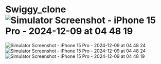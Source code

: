 # Swiggy_clone![Simulator Screenshot - iPhone 15 Pro - 2024-12-09 at 04 48 19](https://github.com/user-attachments/assets/89f25580-ecf3-49e2-b077-711379eb38f4)
![Simulator Screenshot - iPhone 15 Pro - 2024-12-09 at 04 48 24](https://github.com/user-attachments/assets/300074c8-7da4-4408-b260-20de5f9f5e1b)
![Simulator Screenshot - iPhone 15 Pro - 2024-12-09 at 04 48 24](https://github.com/user-attachments/assets/9b6294bb-0f29-4d63-96cb-acfc6c91f7b8)
![Simulator Screenshot - iPhone 15 Pro - 2024-12-09 at 04 48 19](https://github.com/user-attachments/assets/37a4e3e3-66b3-4e9c-b1ee-071853061469)

